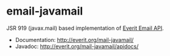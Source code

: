 # email-javamail

JSR 919 (javax.mail) based implementation of [Everit Email API][1].

 - Documentation: http://everit.org/mail-javamail/
 - Javadoc: http://everit.org/mail-javamail/apidocs/

[1]: http://everit.org/mail-api/
